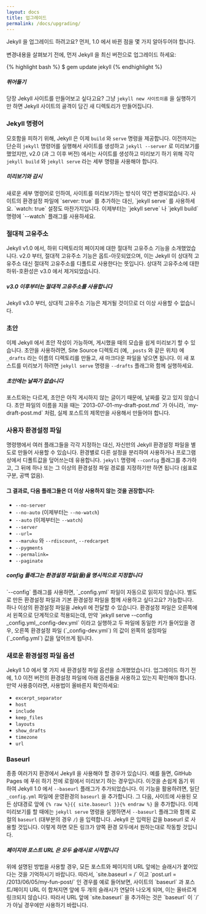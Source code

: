 ```yaml
---
layout: docs
title: 업그레이드
permalink: /docs/upgrading/
---
```


Jekyll 을 업그레이드 하려고요? 먼저, 1.0 에서 바뀐 점을 몇 가지 알아두어야
합니다.

변경내용을 살펴보기 전에, 먼저 Jekyll 을 최신 버전으로 업그레이드 하세요:

{% highlight bash %}
$ gem update jekyll
{% endhighlight %}

<div class="note feature">
  <h5 markdown="1">뛰어들기</h5>
  <p markdown="1">당장 Jekyll 사이트를 만들어보고 싶다고요? 그냥
   <code>jekyll new 사이트이름</code> 을 실행하기만 하면 Jekyll 사이트의 골격이
   담긴 새 디렉토리가 만들어집니다.</p>
</div>

### Jekyll 명령어

모호함을 피하기 위해, Jekyll 은 이제 `build` 와 `serve` 명령을 제공합니다.
이전까지는 단순히 `jekyll` 명령어를 실행해서 사이트를 생성하고 `jekyll --server`
로 미리보기를 했었지만, v2.0 (과 그 이후 버전) 에서는 사이트를 생성하고 미리보기
하기 위해 각각 `jekyll build` 와 `jekyll serve` 라는 세부 명령을 사용해야
합니다.

<div class="note info">
  <h5>미리보기와 감시</h5>
  <p markdown="1">새로운 세부 명령어로 인하여, 사이트를 미리보기하는 방식이
   약간 변경되었습니다. 사이트의 환경설정 파일에 `server: true` 를 추가하는
   대신, `jekyll serve` 를 사용하세요. `watch: true` 설정도 마찬가지입니다.
   이제부터는 `jekyll serve` 나 `jekyll build` 명령에 `--watch` 플래그를
   사용하세요.</p>
</div>

### 절대적 고유주소

Jekyll v1.0 에서, 하위 디렉토리의 페이지에 대한 절대적 고유주소 기능을
소개했었습니다. v2.0 부터, 절대적 고유주소 기능은 옵트-아웃되었으며, 이는 Jekyll
이 상대적 고유주소 대신 절대적 고유주소를 디폴트로 사용한다는 뜻입니다. 상대적
고유주소에 대한 하위-호환성은 v3.0 에서 제거되었습니다.

<div class="note warning" id="absolute-permalinks-warning">
  <h5 markdown="1">v3.0 이후부터는 절대적 고유주소를 사용합니다</h5>
  <p markdown="1">
    Jekyll v3.0 부터, 상대적 고유주소 기능은 제거될 것이므로 더 이상 사용할 수 없습니다.
  </p>
</div>

### 초안

이제 Jekyll 에서 초안 작성이 가능하며, 게시했을 때의 모습을 쉽게 미리보기 할 수
있습니다. 초안을 사용하려면, Site Source 디렉토리 (예, `_posts` 와 같은 위치) 에
`_drafts` 라는 이름의 디렉토리를 만들고, 새 마크다운 파일을 넣으면 됩니다. 이 새
포스트를 미리보기 하려면 `jekyll serve` 명령을 `--drafts` 플래그와 함께
실행하세요.

<div class="note info">
  <h5 markdown="1">초안에는 날짜가 없습니다</h5>
  <p markdown="1">
    포스트와는 다르게, 초안은 아직 게시하지 않는 글이기 때문에, 날짜를 갖고 있지
    않습니다. 초안 파일의 이름을 지을 때는 `2013-07-01-my-draft-post.md` 가
    아니라, `my-draft-post.md` 처럼, 실제 포스트의 제목만을 사용해서 만들어야
    합니다.</p>
</div>

### 사용자 환경설정 파일

명령행에서 여러 플래그들을 각각 지정하는 대신, 자신만의 Jekyll 환경설정 파일을
별도로 만들어 사용할 수 있습니다. 환경별로 다른 설정을 분리하여 사용하거나
프로그램 상에서 디폴트값을 덮어쓰는데 유용합니다. `jekyll` 명령에 `--config`
플래그를 추가하고, 그 뒤에 하나 또는 그 이상의 환경설정 파일 경로를 지정하기만
하면 됩니다 (쉼표로 구분, 공백 없음).

#### 그 결과로, 다음 플래그들은 더 이상 사용하지 않는 것을 권장합니다:

* `--no-server`
* `--no-auto` (이제부터는 `--no-watch`)
* `--auto` (이제부터는 `--watch`)
* `--server`
* `--url=`
* `--maruku` 와 `--rdiscount`, `--redcarpet`
* `--pygments`
* `--permalink=`
* `--paginate`

<div class="note info">
  <h5>config 플래그는 환경설정 파일(들)을 명시적으로 지정합니다</h5>
  <p markdown="1">`--config` 플래그를 사용하면, `_config.yml` 파일이 자동으로
    읽히지 않습니다. 별도로 만든 환경설정 파일과 기본 환경설정 파일을 함께
    사용하고 싶다고요? 가능합니다. 하나 이상의 환경설정 파일을 Jekyll 에 전달할
    수 있습니다. 환경설정 파일은 오른쪽에서 왼쪽으로 단계적으로 적용되는데, 만약
    `jekyll serve --config _config.yml,_config-dev.yml` 이라고 실행하고 두
    파일에 동일한 키가 들어있을 경우, 오른쪽 환경설정 파일 (`_config-dev.yml`)
    의 값이 왼쪽의 설정파일 (`_config.yml`) 값을 덮어쓰게 됩니다.</p>
</div>

### 새로운 환경설정 파일 옵션

Jekyll 1.0 에서 몇 가지 새 환경설정 파일 옵션을 소개했었습니다. 업그레이드 하기
전에, 1.0 이전 버전의 환경설정 파일에 아래 옵션들을 사용하고 있는지 확인해야
합니다. 만약 사용중이라면, 사용법이 올바른지 확인하세요:

* `excerpt_separator`
* `host`
* `include`
* `keep_files`
* `layouts`
* `show_drafts`
* `timezone`
* `url`

### Baseurl

종종 여러가지 환경에서 Jekyll 을 사용해야 할 경우가 있습니다. 예를 들면, GitHub
Pages 에 푸쉬 하기 전에 로컬에서 미리보기 하는 경우입니다. 이것을 손쉽게 돕기
위하여 Jekyll 1.0 에서 `--baseurl` 플래그가 추가되었습니다. 이 기능을
활용하려면, 일단 `_config.yml` 파일에 운영환경의 `baseurl` 을 추가합니다. 그
다음, 사이트에 사용된 모든 상대경로 앞에
`{% raw %}{{ site.baseurl }}{% endraw %}` 을 추가합니다. 이제 미리보기를 할
때에는 `jekyll serve` 명령을 실행하면서 `--baseurl` 플래그와 함께 로컬의
`baseurl` (대부분의 경우 `/`) 을 입력합니다. Jekyll 은 입력된 값을 baseurl 로
사용할 것입니다. 이렇게 하면 모든 링크가 양쪽 환경 모두에서 원하는대로 작동할
것입니다.


<div class="note warning">
  <h5 markdown="1">페이지와 포스트 URL 은 모두 슬래시로 시작합니다</h5>
  <p markdown="1">위에 설명된 방법을 사용할 경우, 모든 포스트와 페이지의 URL
  앞에는 슬래시가 붙어있다는 것을 기억하시기 바랍니다. 따라서,
  `site.baseurl = /` 이고 `post.url = /2013/06/05/my-fun-post/` 인 경우를 예로
  들어보면, 사이트의 `baseurl` 과 포스트/페이지 URL 이 합쳐지면 앞에 두 개의
  슬래시가 연달아 나오게 되며, 이는 올바르게 링크되지 않습니다. 따라서 URL 앞에
  `site.baseurl` 을 추가하는 것은 `baseurl` 이 `/` 가 아닐 경우에만 사용하기
  바랍니다.</p>
</div>
